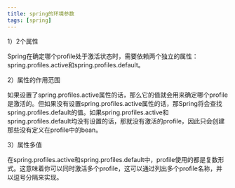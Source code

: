 ```yaml
---
title: spring的环境参数
tags: [spring]
---
```


1）2个属性

Spring在确定哪个profile处于激活状态时，需要依赖两个独立的属性：spring.profiles.active和spring.profiles.default。

2）属性的作用范围

如果设置了spring.profiles.active属性的话，那么它的值就会用来确定哪个profile是激活的。但如果没有设置spring.profiles.active属性的话，那Spring将会查找spring.profiles.default的值。如果spring.profiles.active和spring.profiles.default均没有设置的话，那就没有激活的profile，因此只会创建那些没有定义在profile中的bean。

3）属性多值

在spring.profiles.active和spring.profiles.default中，profile使用的都是复数形式。这意味着你可以同时激活多个profile，这可以通过列出多个profile名称，并以逗号分隔来实现。
